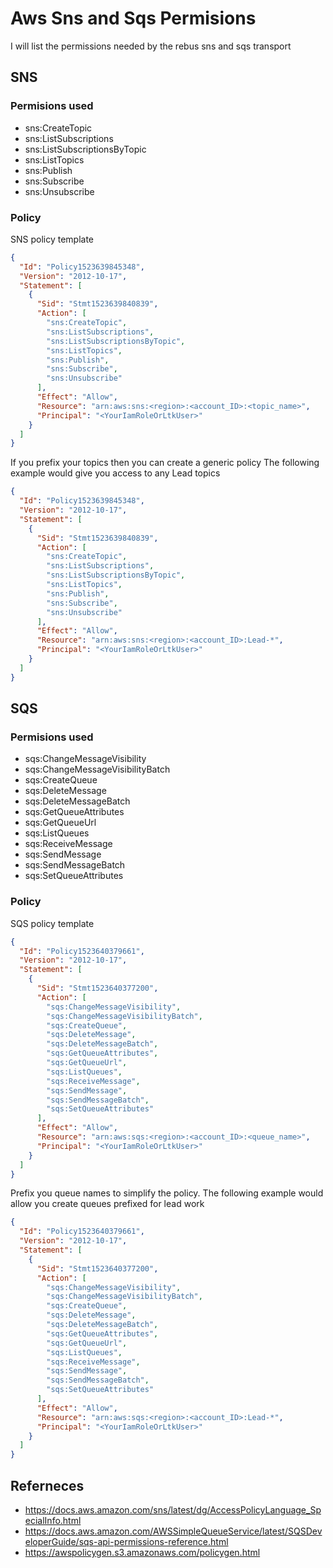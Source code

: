 # Aws Sns and Sqs Permisions
I will list the permissions needed by the rebus sns and sqs transport

## SNS

### Permisions used
* sns:CreateTopic
* sns:ListSubscriptions
* sns:ListSubscriptionsByTopic
* sns:ListTopics
* sns:Publish
* sns:Subscribe
* sns:Unsubscribe

### Policy
SNS policy template
```json
{
  "Id": "Policy1523639845348",
  "Version": "2012-10-17",
  "Statement": [
    {
      "Sid": "Stmt1523639840839",
      "Action": [
        "sns:CreateTopic",
        "sns:ListSubscriptions",
        "sns:ListSubscriptionsByTopic",
        "sns:ListTopics",
        "sns:Publish",
        "sns:Subscribe",
        "sns:Unsubscribe"
      ],
      "Effect": "Allow",
      "Resource": "arn:aws:sns:<region>:<account_ID>:<topic_name>",
      "Principal": "<YourIamRoleOrLtkUser>"
    }
  ]
}
```

If you prefix your topics then you can create a generic policy
The following example would give you access to any Lead topics
```json
{
  "Id": "Policy1523639845348",
  "Version": "2012-10-17",
  "Statement": [
    {
      "Sid": "Stmt1523639840839",
      "Action": [
        "sns:CreateTopic",
        "sns:ListSubscriptions",
        "sns:ListSubscriptionsByTopic",
        "sns:ListTopics",
        "sns:Publish",
        "sns:Subscribe",
        "sns:Unsubscribe"
      ],
      "Effect": "Allow",
      "Resource": "arn:aws:sns:<region>:<account_ID>:Lead-*",
      "Principal": "<YourIamRoleOrLtkUser>"
    }
  ]
}
```

## SQS

### Permisions used
* sqs:ChangeMessageVisibility
* sqs:ChangeMessageVisibilityBatch
* sqs:CreateQueue
* sqs:DeleteMessage
* sqs:DeleteMessageBatch
* sqs:GetQueueAttributes
* sqs:GetQueueUrl
* sqs:ListQueues
* sqs:ReceiveMessage
* sqs:SendMessage
* sqs:SendMessageBatch
* sqs:SetQueueAttributes


### Policy
SQS policy template
```json
{
  "Id": "Policy1523640379661",
  "Version": "2012-10-17",
  "Statement": [
    {
      "Sid": "Stmt1523640377200",
      "Action": [
        "sqs:ChangeMessageVisibility",
        "sqs:ChangeMessageVisibilityBatch",
        "sqs:CreateQueue",
        "sqs:DeleteMessage",
        "sqs:DeleteMessageBatch",
        "sqs:GetQueueAttributes",
        "sqs:GetQueueUrl",
        "sqs:ListQueues",
        "sqs:ReceiveMessage",
        "sqs:SendMessage",
        "sqs:SendMessageBatch",
        "sqs:SetQueueAttributes"
      ],
      "Effect": "Allow",
      "Resource": "arn:aws:sqs:<region>:<account_ID>:<queue_name>",
      "Principal": "<YourIamRoleOrLtkUser>"
    }
  ]
}
```

Prefix you queue names to simplify the policy.
The following example would allow you create queues prefixed for lead work
```json
{
  "Id": "Policy1523640379661",
  "Version": "2012-10-17",
  "Statement": [
    {
      "Sid": "Stmt1523640377200",
      "Action": [
        "sqs:ChangeMessageVisibility",
        "sqs:ChangeMessageVisibilityBatch",
        "sqs:CreateQueue",
        "sqs:DeleteMessage",
        "sqs:DeleteMessageBatch",
        "sqs:GetQueueAttributes",
        "sqs:GetQueueUrl",
        "sqs:ListQueues",
        "sqs:ReceiveMessage",
        "sqs:SendMessage",
        "sqs:SendMessageBatch",
        "sqs:SetQueueAttributes"
      ],
      "Effect": "Allow",
      "Resource": "arn:aws:sqs:<region>:<account_ID>:Lead-*",
      "Principal": "<YourIamRoleOrLtkUser>"
    }
  ]
}
```

## Referneces
* https://docs.aws.amazon.com/sns/latest/dg/AccessPolicyLanguage_SpecialInfo.html
* https://docs.aws.amazon.com/AWSSimpleQueueService/latest/SQSDeveloperGuide/sqs-api-permissions-reference.html
* https://awspolicygen.s3.amazonaws.com/policygen.html